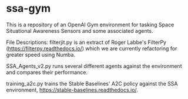 # ssa-gym
This is a repository of an OpenAI Gym environment for tasking Space Situational Awareness Sensors and some associated agents.

File Descriptions:
filterjit.py is an extract of Roger Labbe's FilterPy (https://filterpy.readthedocs.io/) which we are currently refactoring for greater speed using Numba. 

SSA_Agents_v2.py runs several different agents against the environment and compares their performance. 

training_a2c.py trains the Stable Baselines' A2C policy against the SSA environment, https://stable-baselines.readthedocs.io/.
